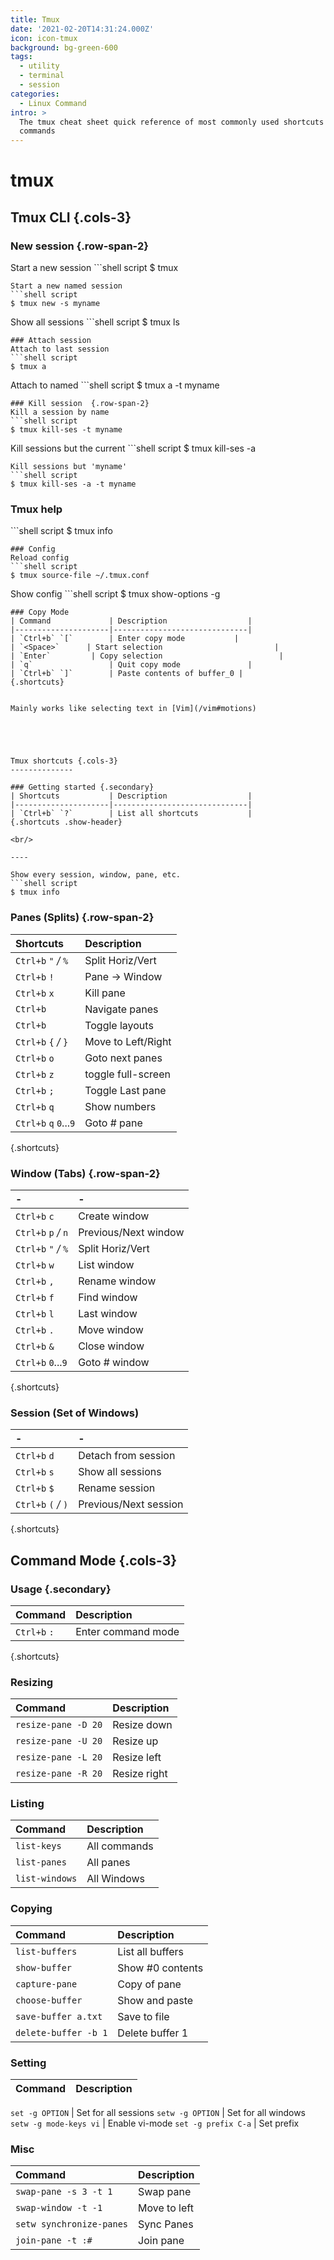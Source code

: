 ```yaml
---
title: Tmux
date: '2021-02-20T14:31:24.000Z'
icon: icon-tmux
background: bg-green-600
tags:
  - utility
  - terminal
  - session
categories:
  - Linux Command
intro: >
  The tmux cheat sheet quick reference of most commonly used shortcuts and
  commands
---
```


# tmux

## Tmux CLI {.cols-3}

### New session  {.row-span-2}

Start a new session \`\`\`shell script $ tmux

```text
Start a new named session
```shell script
$ tmux new -s myname
```

Show all sessions \`\`\`shell script $ tmux ls

```text
### Attach session
Attach to last session
```shell script
$ tmux a
```

Attach to named \`\`\`shell script $ tmux a -t myname

```text
### Kill session  {.row-span-2}
Kill a session by name
```shell script
$ tmux kill-ses -t myname
```

Kill sessions but the current \`\`\`shell script $ tmux kill-ses -a

```text
Kill sessions but 'myname'
```shell script
$ tmux kill-ses -a -t myname
```

### Tmux help

\`\`\`shell script $ tmux info

```text
### Config
Reload config
```shell script
$ tmux source-file ~/.tmu­x.conf
```

Show config \`\`\`shell script $ tmux show-options -g

```text
### Copy Mode  
| Command             | Description                  |
|---------------------|------------------------------|
| `Ctrl+b` `[`        | Enter copy mode           |
| `<Space>`      | Start selection                         |
| `Enter`         | Copy selection                          |
| `q`                 | Quit copy mode               |
| `Ctrl+b` `]`        | Paste contents of buffer_0 |
{.shortcuts}


Mainly works like selecting text in [Vim](/vim#motions)





Tmux shortcuts {.cols-3}
--------------

### Getting started {.secondary}
| Shortcuts           | Description                  |
|---------------------|------------------------------|
| `Ctrl+b` `?`        | List all shortcuts           |
{.shortcuts .show-header}

<br/>

----

Show every session, window, pane, etc.
```shell script
$ tmux info
```

### Panes \(Splits\) {.row-span-2}

| Shortcuts | Description |
| :--- | :--- |
| `Ctrl+b` `"` _/_ `%` | Split Horiz/Vert |
| `Ctrl+b` `!` | Pane -&gt; Window |
| `Ctrl+b` `x` | Kill pane |
| `Ctrl+b`  | Navigate panes |
| `Ctrl+b`  | Toggle layouts |
| `Ctrl+b` `{` _/_ `}` | Move to Left/Right |
| `Ctrl+b` `o` | Goto next panes |
| `Ctrl+b` `z` | toggle full-screen |
| `Ctrl+b` `;` | Toggle Last pane |
| `Ctrl+b` `q` | Show numbers |
| `Ctrl+b` `q` `0`...`9` | Goto \# pane |

{.shortcuts}

### Window \(Tabs\) {.row-span-2}

| - | - |
| :--- | :--- |
| `Ctrl+b` `c` | Create window |
| `Ctrl+b` `p` _/_ `n` | Previous/Next window |
| `Ctrl+b` `"` _/_ `%` | Split Horiz/Vert |
| `Ctrl+b` `w` | List window |
| `Ctrl+b` `,` | Rename window |
| `Ctrl+b` `f` | Find window |
| `Ctrl+b` `l` | Last window |
| `Ctrl+b` `.` | Move window |
| `Ctrl+b` `&` | Close window |
| `Ctrl+b` `0`...`9` | Goto \# window |

{.shortcuts}

### Session \(Set of Windows\)

| - | - |
| :--- | :--- |
| `Ctrl+b` `d` | Detach from session |
| `Ctrl+b` `s` | Show all sessions |
| `Ctrl+b` `$` | Rename session |
| `Ctrl+b` `(` _/_ `)` | Previous/Next session |

{.shortcuts}

## Command Mode {.cols-3}

### Usage {.secondary}

| Command | Description |
| :--- | :--- |
| `Ctrl+b` `:` | Enter command mode |

{.shortcuts}

### Resizing

| Command | Description |
| :--- | :--- |
| `resize-pane -D 20` | Resize down |
| `resize-pane -U 20` | Resize up |
| `resize-pane -L 20` | Resize left |
| `resize-pane -R 20` | Resize right |

### Listing

| Command | Description |
| :--- | :--- |
| `list-keys` | All commands |
| `list-panes` | All panes |
| `list-windows` | All Windows |

### Copying

| Command | Description |
| :--- | :--- |
| `list-buffers` | List all buffers |
| `show-buffer` | Show \#0 contents |
| `capture-pane` | Copy of pane |
| `choose-buffer` | Show and paste |
| `save-buffer a.txt` | Save to file |
| `delete-buffer -b 1` | Delete buffer 1 |

### Setting

| Command | Description |
| :--- | :--- |


`set -g OPTION` \| Set for all sessions `setw -g OPTION` \| Set for all windows `setw -g mode-keys vi` \| Enable vi-mode `set -g prefix C-a` \| Set prefix

### Misc

| Command | Description |
| :--- | :--- |
| `swap-pane -s 3 -t 1` | Swap pane |
| `swap-window -t -1` | Move to left |
| `setw synchronize-panes` | Sync Panes |
| `join-pane -t :#` | Join pane |

